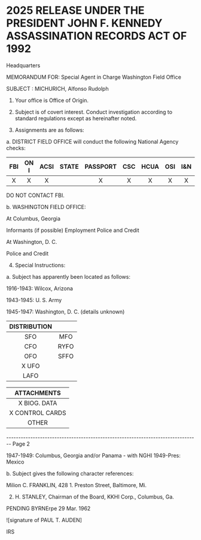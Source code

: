 # 2025 RELEASE UNDER THE PRESIDENT JOHN F. KENNEDY ASSASSINATION RECORDS ACT OF 1992

Headquarters

MEMORANDUM FOR: Special Agent in Charge
Washington Field Office

SUBJECT : MICHURICH, Alfonso Rudolph

1.  Your office is Office of Origin.

2.  Subject is of covert interest. Conduct investigation according to standard regulations except as hereinafter noted.

3. Assignments are as follows:

a. DISTRICT FIELD OFFICE will conduct the following National Agency checks:

| FBI | ON I | ACSI | STATE | PASSPORT | CSC | HCUA | OSI | I&N | MILITARY |
| :-: | :--: | :--: | :---: | :------: | :-: | :--: | :-: | :-: | :------: |
|  X  |  X   |  X   |       |    X     |  X  |  X   |  X  |  X  |    X     |

DO NOT CONTACT FBI.

b. WASHINGTON FIELD OFFICE:

At Columbus, Georgia

Informants (if possible)
Employment
Police and Credit

At Washington, D. C.

Police and Credit

4. Special Instructions:

a. Subject has apparently been located as follows:

1916-1943: Wilcox, Arizona

1943-1945: U. S. Army

1945-1947: Washington, D. C. (details unknown)


| DISTRIBUTION |      |
| :----------: | :--: |
|     SFO      | MFO  |
|     CFO      | RYFO |
|     OFO      | SFFO |
| X       UFO  |      |
|     LAFO     |      |


|   ATTACHMENTS    |
| :--------------: |
|  X  BIOG. DATA   |
| X  CONTROL CARDS |
|      OTHER       |


-------------------------------------------------------------------------------- Page 2

1947-1949: Columbus, Georgia and/or Panama - with NGHI
1949-Pres: Mexico

b. Subject gives the following character references:

Milion C. FRANKLIN, 428 1. Preston Street, Baltimore, Mi.

2. H. STANLEY, Chairman of the Board, KKHI Corp., Columbus, Ga.

PENDING
BYRNErpe
29 Mar. 1962

![signature of PAUL T. AUDEN]

IRS
